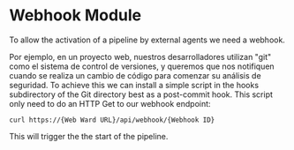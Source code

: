 # Webhook Module

To allow the activation of a pipeline by external agents we need a webhook.

Por ejemplo, en un proyecto web, nuestros desarrolladores utilizan "git" como el sistema de control de versiones, y queremos que nos notifiquen cuando se realiza un cambio de código para comenzar su análisis de seguridad.
To achieve this we can install a simple script in the hooks subdirectory of the Git directory best as a post-commit hook. This script only need to do an HTTP Get to our webhook endpoint: 

```
curl https://{Web Ward URL}/api/webhook/{Webhook ID}
```
This will trigger the the start of the pipeline.